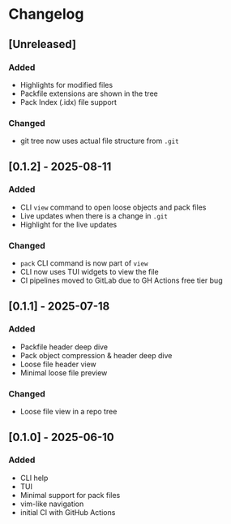 # Changelog

## [Unreleased]

### Added

- Highlights for modified files
- Packfile extensions are shown in the tree
- Pack Index (.idx) file support

### Changed

- git tree now uses actual file structure from `.git`

## [0.1.2] - 2025-08-11

### Added

- CLI `view` command to open loose objects and pack files
- Live updates when there is a change in `.git`
- Highlight for the live updates

### Changed

- `pack` CLI command is now part of `view`
- CLI now uses TUI widgets to view the file
- CI pipelines moved to GitLab due to GH Actions free tier bug

## [0.1.1] - 2025-07-18

### Added

- Packfile header deep dive
- Pack object compression & header deep dive
- Loose file header view
- Minimal loose file preview

### Changed

- Loose file view in a repo tree

## [0.1.0] - 2025-06-10

### Added

- CLI help
- TUI
- Minimal support for pack files
- vim-like navigation
- initial CI with GitHub Actions

